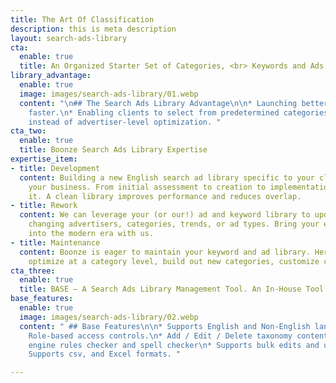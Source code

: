 ```yaml
---
title: The Art Of Classification
description: this is meta description
layout: search-ads-library
cta:
  enable: true
  title: An Organized Starter Set of Categories, <br> Keywords and Ads
library_advantage:
  enable: true
  image: images/search-ads-library/01.webp
  content: "\n## The Search Ads Library Advantage\n\n* Launching better client campaigns,
    faster.\n* Enabling clients to select from predetermined categories.\n* Category-level,
    instead of advertiser-level optimization. "
cta_two:
  enable: true
  title: Boonze Search Ads Library Expertise
expertise_item:
- title: Development
  content: Building a new English search ad library specific to your clients and
    your business. From initial assessment to creation to implementation, we do
    it. A clean library improves performance and reduces overlap.
- title: Rework
  content: We can leverage your (or our!) ad and keyword library to update it for
    changing advertisers, categories, trends, or ad types. Bring your existing taxonomy
    into the modern era with us.
- title: Maintenance
  content: Boonze is eager to maintain your keyword and ad library. Here we can
    optimize at a category level, build out new categories, customize categories, or even apply your existing structure to new languages.
cta_three:
  enable: true
  title: BASE – A Search Ads Library Management Tool. An In-House Tool That Helps You Manage Multiple Libraries.
base_features:
  enable: true
  image: images/search-ads-library/02.webp
  content: " ## Base Features\n\n* Supports English and Non-English languages.\n*
    Role-based access controls.\n* Add / Edit / Delete taxonomy content.\n* Search
    engine rules checker and spell checker\n* Supports bulk edits and uploads.\n*
    Supports csv, and Excel formats. "

---
```

